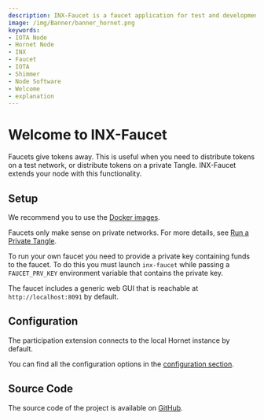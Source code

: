 ```yaml
---
description: INX-Faucet is a faucet application for test and development networks as well as for private networks.
image: /img/Banner/banner_hornet.png
keywords:
- IOTA Node
- Hornet Node
- INX
- Faucet
- IOTA
- Shimmer
- Node Software
- Welcome
- explanation
---
```


# Welcome to INX-Faucet

Faucets give tokens away. This is useful when you need to distribute tokens on a test network, or distribute tokens on a private Tangle. INX-Faucet extends your node with this functionality.

## Setup

We recommend you to use the [Docker images](https://hub.docker.com/r/iotaledger/inx-faucet).

Faucets only make sense on private networks. For more details, see [Run a Private Tangle](https://wiki.iota.org/hornet/develop/how_tos/private_tangle).

To run your own faucet you need to provide a private key containing funds to the faucet. To do this you must launch `inx-faucet` while passing a `FAUCET_PRV_KEY` environment variable that contains the private key.

The faucet includes a generic web GUI that is reachable at `http://localhost:8091` by default.

## Configuration

The participation extension connects to the local Hornet instance by default.

You can find all the configuration options in the [configuration section](configuration.md).

## Source Code

The source code of the project is available on [GitHub](https://github.com/iotaledger/inx-faucet).